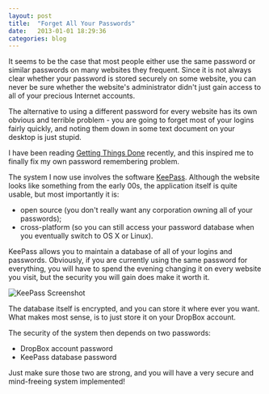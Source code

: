 ```yaml
---
layout: post
title:  "Forget All Your Passwords"
date:   2013-01-01 18:29:36
categories: blog 
---
```


It seems to be the case that most people either use the same password or similar passwords on many websites they frequent. Since it is not always clear whether your password is stored securely on some website, you can never be sure whether the website's administrator didn't just gain access to all of your precious Internet accounts.

The alternative to using a different password for every website has its own obvious and terrible problem - you are going to forget most of your logins fairly quickly, and noting them down in some text document on your desktop is just stupid.

I have been reading [Getting Things Done][gtd] recently, and this inspired me to finally fix my own password remembering problem.

The system I now use involves the software [KeePass][keepass]. Although the website looks like something from the early 00s, the application itself is quite usable, but most importantly it is:

 * open source (you don't really want any corporation owning all of your passwords);
 * cross-platform (so you can still access your password database when you eventually switch to OS X or Linux).

KeePass allows you to maintain a database of all of your logins and passwords. Obviously, if you are currently using the same password for everything, you will have to spend the evening changing it on every website you visit, but the security you will gain does make it worth it.

![KeePass Screenshot](http://media.tumblr.com/a6af0080591c86cc5a8f1556adc70077/tumblr_inline_mfvbmtipTw1rcube4.png)

The database itself is encrypted, and you can store it where ever you want. What makes most sense, is to just store it on your DropBox account.

The security of the system then depends on two passwords:

 * DropBox account password
 * KeePass database password

Just make sure those two are strong, and you will have a very secure and mind-freeing system implemented!

[gtd]: http://www.amazon.com/Getting-Things-Done-Stress-Free-Productivity/dp/0142000280
[keepass]: http://keepass.info/

